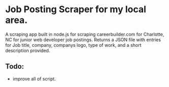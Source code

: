 # Job Posting Scraper for my local area.

A scraping app built in node.js for scraping careerbuilder.com for Charlotte, NC for junior web developer job postings.
Returns a JSON file with entries for Job title, company, companys logo, type of work, and a short description provided.

## Todo:

- improve all of script.
